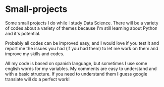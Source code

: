 # Small-projects
Some small projects I do while I study Data Science. There will be a variety of codes about a variety of themes because I'm still learning about Python and it's potential.

Probably all codes can be improved easy, and I would love if you test it and report me the issues you had (if you had them) to let me work on them and improve my skills and codes.

All my code is based on spanish language, but sometimes I use some english words for my variables. My comments are easy to understand and with a basic structure. If you need to understand them I guess google translate will do a perfect work!
